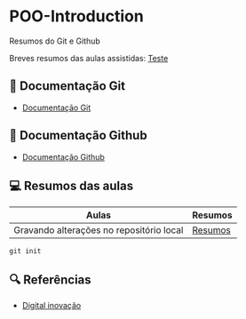 ﻿# POO-Introduction
Resumos do Git e Github

Breves resumos das aulas assistidas: [Teste](https://readme.so/pt/editor)

## 🎫 Documentação Git
- [Documentação Git](https://readme.so/pt/editor)

## 🎫 Documentação Github
- [Documentação Github](https://readme.so/pt/editor)

## 💻 Resumos das aulas
|Aulas|Resumos
|-----|-----|
|Gravando alterações no repositório local|[Resumos](https://readme.so/pt/editor)|

``` 
git init

```
## 🔍 Referências
- [Digital inovação](https://readme.so/pt/editor)

